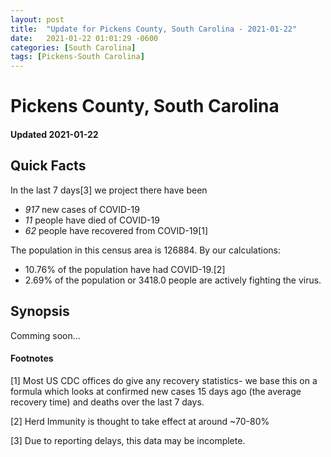 ```yaml
---
layout: post
title:  "Update for Pickens County, South Carolina - 2021-01-22"
date:   2021-01-22 01:01:29 -0600
categories: [South Carolina]
tags: [Pickens-South Carolina]
---
```


# Pickens County, South Carolina
#### Updated 2021-01-22

## Quick Facts

In the last 7 days[3] we project there have been
- *917* new cases of COVID-19
- *11* people have died of COVID-19
- *62* people have recovered from COVID-19[1]

The population in this census area is 126884. By our calculations:
- 10.76% of the population have had COVID-19.[2]
- 2.69% of the population or 3418.0 people are actively fighting the virus.

## Synopsis

Comming soon...


#### Footnotes

[1] Most US CDC offices do give any recovery statistics- we base this on a formula which looks at confirmed new cases
15 days ago (the average recovery time) and deaths over the last 7 days.

[2] Herd Immunity is thought to take effect at around ~70-80%

[3] Due to reporting delays, this data may be incomplete.
 
    
